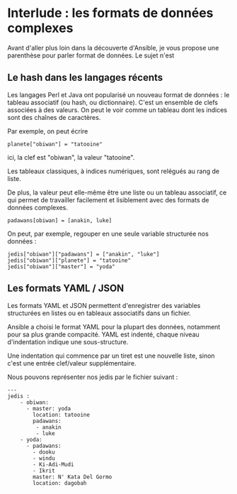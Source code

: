 
# Interlude  : les formats de données complexes 

Avant d'aller plus loin dans la découverte d'Ansible, je vous propose une parenthèse pour parler format de données. Le sujet n'est 

## Le hash dans les langages récents

Les langages Perl et Java ont popularisé un nouveau format de données : le tableau associatif (ou hash, ou dictionnaire). C'est un ensemble de clefs associées à des valeurs. On peut le voir comme un tableau dont les indices sont des chaînes de caractères.

Par exemple, on peut écrire

    planete["obiwan"] = "tatooine"

ici, la clef est "obiwan", la valeur "tatooine". 

Les tableaux classiques, à indices numériques, sont relégués au rang de liste.

De plus, la valeur peut elle-même être une liste ou un tableau associatif, ce qui permet de travailler facilement et lisiblement avec des formats de données complexes.

    padawans[obiwan] = [anakin, luke]

On peut, par exemple, regouper en une seule variable structurée nos données :

    jedis["obiwan"]["padawans"] = ["anakin", "luke"]
    jedis["obiwan"]["planete"] = "tatooine"
    jedis["obiwan"]["master"] = "yoda"
    

## Les formats YAML / JSON

Les formats YAML et JSON permettent d'enregistrer des variables structurées en listes ou en tableaux associatifs dans un fichier.

Ansible a choisi le format YAML pour la plupart des données, notamment pour sa plus grande compacité.
YAML est indenté, chaque niveau d'indentation indique une sous-structure. 

Une indentation qui commence par un tiret est une nouvelle liste, sinon c'est une entrée clef/valeur supplémentaire. 

Nous pouvons représenter nos jedis par le fichier suivant :

    ---
    jedis :
        - obiwan:
          - master: yoda
            location: tatooine
            padawans:
             - anakin
             - luke
        - yoda:
          - padawans:
            - dooku
            - windu
            - Ki-Adi-Mudi
            - Ikrit
            master: N' Kata Del Gormo
            location: dagobah







<!--stackedit_data:
eyJoaXN0b3J5IjpbMTAxNTI0NTM4NiwxODQwNTk1NTM3LC0yNj
YyNTI4NDYsNDkxOTA2NTkxLC01OTg3MTgwMzUsMzQ4Mjc4OTIz
LC0yMDYyOTMyOTYsODU1ODY3NjcsMTAzNjg2OTU0OCw3MTcyNj
E5ODJdfQ==
-->